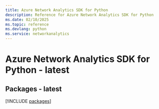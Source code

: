 ```yaml
---
title: Azure Network Analytics SDK for Python
description: Reference for Azure Network Analytics SDK for Python
ms.date: 02/10/2025
ms.topic: reference
ms.devlang: python
ms.service: networkanalytics
---
```

# Azure Network Analytics SDK for Python - latest
## Packages - latest
[!INCLUDE [packages](network-analytics-index.md)]